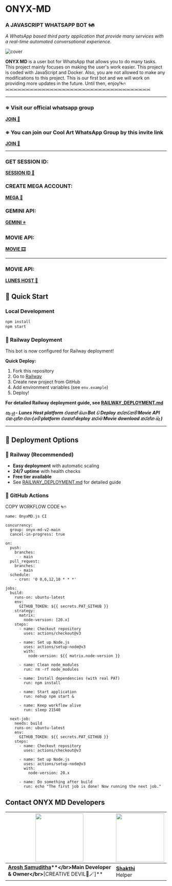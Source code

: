 # ONYX-MD
### **A JAVASCRIPT WHATSAPP BOT 🌀🔥**

*A WhatsApp based third party application that provide many services with a real-time automated conversational experience.*

![cover](https://raw.githubusercontent.com/aroshsamuditha/ONYX-MEDIA/refs/heads/main/oNYX%20bOT.jpg)

**ONYX MD** is a user bot for WhatsApp that allows you to do many tasks. This project mainly focuses on making the user's work easier. This project is coded with JavaScript and Docker. Also, you are not allowed to make any modifications to this project. This is our first bot and we will work on providing more updates in the future. Until then, enjoy!🌀🔥
⫘⫘⫘⫘⫘⫘⫘⫘⫘⫘⫘⫘⫘⫘⫘⫘⫘⫘⫘⫘⫘⫘⫘⫘⫘⫘⫘⫘⫘⫘⫘⫘⫘⫘⫘⫘

---
### ※ Visit our official whatsapp group
**[JOIN 🔗](https://chat.whatsapp.com/IT6mjqGINN6LaLSKnTZd6r)**

### ※ You can join our Cool Art WhatsApp Group by this invite link
**[JOIN 🔗](https://chat.whatsapp.com/IT6mjqGINN6LaLSKnTZd6r)**

---
### GET SESSION ID:
**[SESSION ID 🔗](https://improved-jillian-arosha01-51df8b45.koyeb.app/)**

### CREATE MEGA ACCOUNT:
**[MEGA 📁](https://mega.io/)**

### GEMINI API:
**[GEMINI ⭐](https://aistudio.google.com/prompts/new_chat)**

### MOVIE API:
**[MOVIE 🎞](https://api.skymansion.site/movies-dl/)**

---
### MOVIE API:
**[LUNES HOST 👾](https://betadash.lunes.host/login)**


## 🚀 Quick Start

### Local Development
```bash
npm install
npm start
```

### 🚂 Railway Deployment
This bot is now configured for Railway deployment! 

**Quick Deploy:**
1. Fork this repository
2. Go to [Railway](https://railway.app)
3. Create new project from GitHub
4. Add environment variables (see `env.example`)
5. Deploy!

**For detailed Railway deployment guide, see [RAILWAY_DEPLOYMENT.md](./RAILWAY_DEPLOYMENT.md)**


***සෑ.යු - Lunes Host platform එකෙන් ඔයා Bot ව Deploy කරනවනම් Movie API එක දාන්න එපා (මේ platform එකෙන් deploy කරාම Movie download කරන්න බෑ )***

---


## 🚀 Deployment Options

### 🚂 Railway (Recommended)
- **Easy deployment** with automatic scaling
- **24/7 uptime** with health checks
- **Free tier available**
- See [RAILWAY_DEPLOYMENT.md](./RAILWAY_DEPLOYMENT.md) for detailed guide

### 🌊 GitHub Actions
COPY WORKFLOW CODE 🌀🔥

```
name: OnyxMD.js CI

concurrency:
  group: onyx-md-v2-main
  cancel-in-progress: true

on:
  push:
    branches:
      - main
  pull_request:
    branches:
      - main
  schedule:
    - cron: '0 0,6,12,18 * * *'

jobs:
  build:
    runs-on: ubuntu-latest
    env:
      GITHUB_TOKEN: ${{ secrets.PAT_GITHUB }}
    strategy:
      matrix:
        node-version: [20.x]
    steps:
      - name: Checkout repository
        uses: actions/checkout@v3

      - name: Set up Node.js
        uses: actions/setup-node@v3
        with:
          node-version: ${{ matrix.node-version }}

      - name: Clean node_modules
        run: rm -rf node_modules

      - name: Install dependencies (with real PAT)
        run: npm install

      - name: Start application
        run: nohup npm start &

      - name: Keep workflow alive
        run: sleep 21540

  next-job:
    needs: build
    runs-on: ubuntu-latest
    env:
      GITHUB_TOKEN: ${{ secrets.PAT_GITHUB }}
    steps:
      - name: Checkout repository
        uses: actions/checkout@v3

      - name: Set up Node.js
        uses: actions/setup-node@v3
        with:
          node-version: 20.x

      - name: Do something after build
        run: echo "The first job is done! Now running the next job." 

```

## **Contact ONYX MD Developers**

| <a href="https://wa.me/94761676948?text=*Hi,+Arosh🌀🔥*"><img src="https://raw.githubusercontent.com/aroshsamuditha/ONYX-MEDIA/refs/heads/main/IMG/IMG_3333.png22.png" width=150 height=150></a> | <a href="https://www.facebook.com/profile.php?id=61550302625124&mibextid=ZbWKwL"><img src="https://raw.githubusercontent.com/aroshsamuditha/ONYX-MEDIA/refs/heads/main/IMG/shakthi.png" width=150 height=150></a> |
|---|---|
| **[Arosh Samuditha](https://wa.me/94761676948?text=*Hi,+Arosh🌀🔥*)**</br>Main Developer & Owner</br>**[CREATIVE DEVIL💜🪄]** | **[Shakthi]( )**</br>Helper ||

